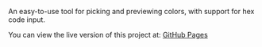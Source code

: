 An easy-to-use tool for picking and previewing colors, with support for hex code input.

You can view the live version of this project at: [GitHub Pages](https://samiawajid7.github.io/Color-Picker-Tool/)




